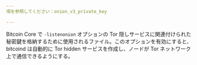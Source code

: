 ```yaml
---
項を参照してください：onion_v3_private_key

---
```

Bitcoin Core で `-listenonion` オプションの Tor 隠しサービスに関連付けられた秘密鍵を格納するために使用されるファイル。このオプションを有効にすると、bitcoind は自動的に Tor hidden サービスを作成し、ノードが Tor ネットワーク上で通信できるようにする。